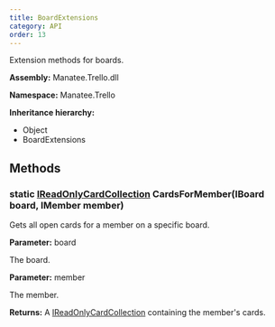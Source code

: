 ```yaml
---
title: BoardExtensions
category: API
order: 13
---
```


Extension methods for boards.

**Assembly:** Manatee.Trello.dll

**Namespace:** Manatee.Trello

**Inheritance hierarchy:**

- Object
- BoardExtensions

## Methods

### static [IReadOnlyCardCollection](../IReadOnlyCardCollection#ireadonlycardcollection) CardsForMember(IBoard board, IMember member)

Gets all open cards for a member on a specific board.

**Parameter:** board

The board.

**Parameter:** member

The member.

**Returns:** A [IReadOnlyCardCollection](../IReadOnlyCardCollection#ireadonlycardcollection) containing the member&#39;s cards.

